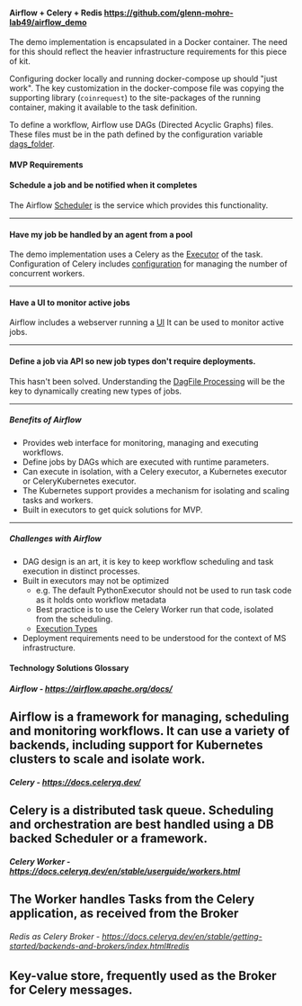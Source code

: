 #### Airflow + Celery + Redis https://github.com/glenn-mohre-lab49/airflow_demo

The demo implementation is encapsulated in a Docker container. The need for this
should reflect the heavier infrastructure requirements for this piece of kit.

Configuring docker locally and running docker-compose up should "just work".
The key customization in the docker-compose file was copying the supporting library 
(`coinrequest`) to the site-packages of the running container, making it available to the task definition.

To define a workflow, Airflow use DAGs (Directed Acyclic Graphs) files. 
These files must be in the path defined by the configuration variable [dags_folder](https://airflow.apache.org/docs/apache-airflow/stable/configurations-ref.html#dags-folder).

#### MVP Requirements

#### Schedule a job and be notified when it completes

The Airflow [Scheduler](https://airflow.apache.org/docs/apache-airflow/stable/concepts/scheduler.html) is the service which provides this functionality.

---

#### Have my job be handled by an agent from a pool

The demo implementation uses a Celery as the [Executor](https://airflow.apache.org/docs/apache-airflow/stable/executor/index.html) of the task. Configuration of Celery includes [configuration](https://docs.celeryq.dev/en/3.1/configuration.html#celeryd-concurrency) for managing the number of concurrent workers.

---

#### Have a UI to monitor active jobs

Airflow includes a webserver running a [UI](https://airflow.apache.org/docs/apache-airflow/stable/ui.html) It can be used to monitor active jobs.

---

#### Define a job via API so new job types don't require deployments.

This hasn't been solved.
Understanding the [DagFile Processing](https://airflow.apache.org/docs/apache-airflow/stable/concepts/dagfile-processing.html) will be the key to dynamically creating new types of jobs. 

---


##### Benefits of Airflow

- Provides web interface for monitoring, managing and executing workflows.
- Define jobs by DAGs which are executed with runtime parameters.
- Can execute in isolation, with a Celery executor, a Kubernetes executor or CeleryKubernetes executor.
- The Kubernetes support provides a mechanism for isolating and scaling tasks and workers.
- Built in executors to get quick solutions for MVP.
---
##### Challenges with Airflow

- DAG design is an art, it is key to keep workflow scheduling and task execution in distinct processes.
- Built in executors may not be optimized
  - e.g. The default PythonExecutor should not be used to run task code as it holds onto workflow metadata
  - Best practice is to use the Celery Worker  run that code, isolated from the scheduling.
  - [Execution Types](https://airflow.apache.org/docs/apache-airflow/stable/executor/index.html#executor-types)
- Deployment requirements need to be understood for the context of MS infrastructure.

#### Technology Solutions Glossary
##### Airflow - https://airflow.apache.org/docs/
Airflow is a framework for managing, scheduling and monitoring workflows. It can use a variety of backends,
including support for Kubernetes clusters to scale and isolate work.
---

##### Celery - https://docs.celeryq.dev/
Celery is a distributed task queue. Scheduling and orchestration are best handled using
a DB backed Scheduler or a framework.
---

##### Celery Worker - https://docs.celeryq.dev/en/stable/userguide/workers.html
The Worker handles Tasks from the Celery application, as received from the Broker
---
###### Redis as Celery Broker - https://docs.celeryq.dev/en/stable/getting-started/backends-and-brokers/index.html#redis

Key-value store, frequently used as the Broker for Celery messages.
---

